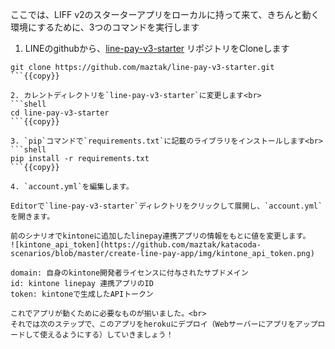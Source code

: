 ここでは、LIFF v2のスターターアプリをローカルに持って来て、きちんと動く環境にするために、3つのコマンドを実行します

1. LINEのgithubから、[line-pay-v3-starter](https://github.com/maztak/line-pay-v3-starter) リポジトリをCloneします<br>
```shell
git clone https://github.com/maztak/line-pay-v3-starter.git
```{{copy}}

2. カレントディレクトリを`line-pay-v3-starter`に変更します<br>
```shell
cd line-pay-v3-starter
```{{copy}}

3. `pip`コマンドで`requirements.txt`に記載のライブラリをインストールします<br>
```shell
pip install -r requirements.txt
```{{copy}}

4. `account.yml`を編集します。

Editorで`line-pay-v3-starter`ディレクトリをクリックして展開し、`account.yml`を開きます。

前のシナリオでkintoneに追加したlinepay連携アプリの情報をもとに値を変更します。
![kintone_api_token](https://github.com/maztak/katacoda-scenarios/blob/master/create-line-pay-app/img/kintone_api_token.png)

domain: 自身のkintone開発者ライセンスに付与されたサブドメイン
id: kintone linepay 連携アプリのID
token: kintoneで生成したAPIトークン

これでアプリが動くために必要なものが揃いました。<br>
それでは次のステップで、このアプリをherokuにデプロイ（Webサーバーにアプリをアップロードして使えるようにする）していきましょう！
